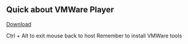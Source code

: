 

## Quick about VMWare Player

[Download](https://www.vmware.com/products/workstation-player.html)

Ctrl + Alt to exit mouse back to host
Remember to install VMWare tools
